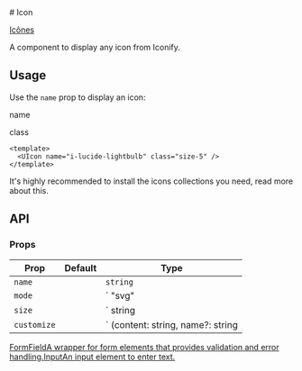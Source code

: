 <!-- source: https://ui.nuxt.com/components/icon --> # Icon

[Icônes](https://icones.js.org/)

A component to display any icon from Iconify.

## Usage

Use the `name` prop to display an icon:

name

class

    
    
    <template>
      <UIcon name="i-lucide-lightbulb" class="size-5" />
    </template>
    

[](/getting-started/icons/nuxt#collections)It's highly recommended to install
the icons collections you need, read more about this.

## API

### Props

Prop |  Default |  Type   
---|---|---  
`name`| | `string`  
`mode`| | ` "svg" | "css"`  
`size`| | ` string | number`  
`customize`| | ` (content: string, name?: string | undefined, prefix?: string | undefined, provider?: string | undefined): string`  
  
[FormFieldA wrapper for form elements that provides validation and error
handling.](/components/form-field)[InputAn input element to enter
text.](/components/input)

